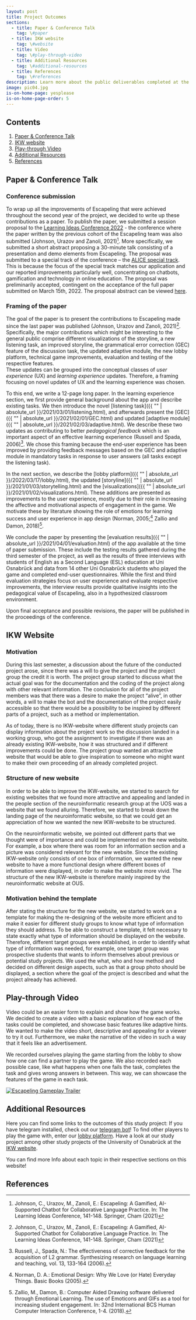```yaml
---
layout: post
title: Project Outcomes
sections:
  - title: Paper & Conference Talk
    tag: \#paper
  - title: IKW website
    tag: \#website
  - title: Video
    tag: \#play-through-video
  - title: Additional Resources
    tag: \#additional-resources
  - title: References
    tag: \#references
description: Learn more about the public deliverables completed at the end of this two-year study project.
image: pic04.jpg
is-on-home-page: yesplease
is-on-home-page-order: 5
---
```


## Contents

1. [Paper & Conference Talk](#paper--conference-talk)
2. [IKW website](#ikw-website)
3. [Play-through Video](#play-through-video)
4. [Additional Resources](#additional-resources)
5. [References](#references)

## Paper & Conference Talk

### Conference submission

To wrap up all the improvements of Escapeling that were achieved throughout the second year of the project, we decided to write up these contributions as a paper. To publish the paper, we submitted a session proposal to the [Learning Ideas Conference 2022](https://www.learningideasconf.org/) - the conference where the paper written by the previous cohort of the Escapeling team was also submitted (Johnson, Urazov and Zanoli, 2021)[^a]. More specifically, we submitted a short abstract proposing a 30-minute talk consisting of a presentation and demo elements from Escapeling. The proposal was submitted to a special track of the conference – the [ALICE special track](https://www.learningideasconf.org/alice). This is because the focus of the special track matches our application and our reported improvements particularly well, concentrating on chatbots, gamification and technology in online education. The proposal was preliminarily accepted, contingent on the acceptance of the full paper submitted on March 15th, 2022. The proposal abstract can be viewed [here](https://www.learningideasconf.org/program).

### Framing of the paper

The goal of the paper is to present the contributions to Escapeling made since the last paper was published (Johnson, Urazov and Zanoli, 2021)[^a]. Specifically, the major contributions which might be interesting to the general public comprise different visualizations of the storyline, a new listening task, an improved storyline, the grammatical error correction (GEC) feature of the discussion task, the updated adaptive module, the new lobby platform,  technical game improvements, evaluation and testing of the respective features.  
These updates can be grouped into the conceptual classes of _user experience_ (UX) and _learning experience_ updates. Therefore, a framing focusing on novel updates of UX and the learning experience was chosen.

To this end, we write a 12-page long paper. In the learning experience section, we first provide general background about the app and describe existing tasks. We then introduce the novel [listening task]({{ "" | absolute_url }}/2021/03/01/listening.html), and afterwards present the [GEC]({{ "" | absolute_url }}/2021/02/01/GEC.html) and updated [adaptive module]({{ "" | absolute_url }}/2021/02/03/adaptive.html). We describe these two updates as contributing to better _pedagogical feedback_ which is an important aspect of an effective learning experience (Russell and Spada, 2006)[^b]. We chose this framing because the end-user experience has been improved by providing feedback messages based on the GEC and adaptive module in mandatory tasks in response to user answers (all tasks except the listening task).

In the next section, we describe the [lobby platform]({{ "" | absolute_url }}/2022/03/17/lobby.html), the updated [storyline]({{ "" | absolute_url }}/2021/01/03/storytelling.html) and the [visualizations]({{ "" | absolute_url }}/2021/01/02/visualizations.html). These additions are presented as improvements to the user experience, mostly due to their role in increasing the affective and motivational aspects of engagement in the game. We motivate these by literature showing the role of emotions for learning success and user experience in app design (Norman, 2005;[^c] Zallio and Damon, 2018)[^d].

We conclude the paper by presenting the [evaluation results]({{ "" | absolute_url }}/2021/04/01/evaluation.html) of the app available at the time of paper submission. These include the testing results gathered during the third semester of the project, as well as the results of three interviews with students of English as a Second Language (ESL) education at Uni Osnabrück and data from 14 other Uni Osnabrück students who played the game and completed end-user questionnaires. While the first and third evaluation strategies focus on user experience and evaluate respective improvements, the interview results provide qualitative insights into the pedagogical value of Escapeling, also in a hypothesized classroom environment.

Upon final acceptance and possible revisions, the paper will be published in the proceedings of the conference.

## IKW Website

### Motivation

During this last semester, a discussion about the future of the conducted project arose, since there was a will to give the project and the project group the credit it is worth. The project group started to discuss what the actual goal was for the documentation and the coding of the project along with other relevant information. The conclusion for all of the project members was that there was a desire to make the project “alive”, in other words, a will to make the bot and the documentation of the project easily accessible so that there would be a possibility to be inspired by different parts of a project, such as a method or implementation.

As of today, there is no IKW-website where different study projects can display information about the project work so the discussion landed in a working group, who got the assignment to investigate if there was an already existing IKW-website, how it was structured and if different improvements could be done. The project group wanted an attractive website that would be able to give inspiration to someone who might want to make their own proceeding of an already completed project.

### Structure of new website

In order to be able to improve the IKW-website, we started to search for existing websites that we found more attractive and appealing and landed in the people section of the neuroinformatic research group at the UOS was a website that we found alluring. Therefore, we started to break down the landing page of the neuroinformatic website, so that we could get an appreciation of how we wanted the new IKW-website to be structured.

On the neuroinformatic website, we pointed out different parts that we thought were of importance and could be implemented on the new website. For example, a box where there was room for an information section and a picture was considered relevant for the new website. Since the existing IKW-website only consists of one box of information, we wanted the new website to have a more functional design where different boxes of information were displayed, in order to make the website more vivid. The structure of the new IKW-website is therefore mainly inspired by the neuroinformatic website at OUS.

### Motivation behind the template

After stating the structure for the new website, we started to work on a template for making the re-designing of the website more efficient and to make it easier for different study groups to know what type of information they should address. To be able to construct a template, it felt necessary to state exactly what type of information should be displayed on the website. Therefore, different target groups were established, in order to identify what type of information was needed, for example, one target group was prospective students that wants to inform themselves about previous or potential study projects. We used the what, who and how method and decided on different design aspects, such as that a group photo should be displayed, a section where the goal of the project is described and what the project already has achieved.

## Play-through Video

Video could be an easier form to explain and show how the game works. We decided to create a video with a basic explanation of how each of the tasks could be completed, and showcase basic features like adaptive hints. We wanted to make the video short, descriptive and appealing for a viewer to try it out. Furthermore, we make the narrative of the video in such a way that it feels like an advertisement.

We recorded ourselves playing the game starting from the lobby to show how one can find a partner to play the game. We also recorded each possible case, like what happens when one fails the task, completes the task and gives wrong answers in between. This way, we can showcase the features of the game in each task.

[![Escapeling Gameplay Trailer]({https://www.youtube.com/watch?v=_V10otlZqlA/0.jpg})]({https://www.youtube.com/watch?v=_V10otlZqlA} "Escapeling Gameplay Trailer")

## Additional Resources

Here you can find some links to the outcomes of this study project:
If you have telegram installed, check out our [telegram bot](https://t.me/Escapeling_Bot)!
To find other players to play the game with, enter our [lobby platform](https://escapeling-lobby.herokuapp.com/).
Have a look at our study project among other study projects of the University of Osnabrück at the [IKW website](https://www.ikw.uni-osnabrueck.de/en/courses_of_study/master_program/cognitive_science_msc/study_projects.html).

You can find more Info about each topic in their respective sections on this website!

## References

[^a]: Johnson, C., Urazov, M., Zanoli, E.: Escapeling: A Gamified, AI-Supported Chatbot for Collaborative Language Practice. In: The Learning Ideas Conference, 141-148. Springer, Cham (2021)

[^b]: Russell, J., Spada, N.: The effectiveness of corrective feedback for the acquisition of L2 grammar. Synthesizing research on language learning and teaching, vol. 13, 133-164 (2006).

[^c]: Norman, D. A.: Emotional Design: Why We Love (or Hate) Everyday Things. Basic Books (2005).

[^d]: Zallio, M., Damon, B.: Computer Aided Drawing software delivered through Emotional Learning. The use of Emoticons and GIFs as a tool for increasing student engagement. In: 32nd International BCS Human Computer Interaction Conference, 1-4. (2018).
